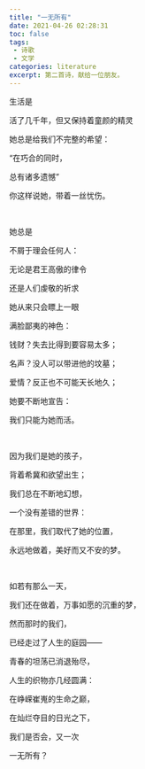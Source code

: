 ```yaml
---
title: "一无所有"
date: 2021-04-26 02:28:31
toc: false
tags:
 - 诗歌
 - 文学
categories: literature
excerpt: 第二首诗，献给一位朋友。
---
```


生活是

活了几千年，但又保持着童颜的精灵

她总是给我们不完整的希望：

“在巧合的同时，

总有诸多遗憾”

你这样说她，带着一丝忧伤。

​    

她总是

不屑于理会任何人：

无论是君王高傲的律令

还是人们虔敬的祈求

她从来只会瞟上一眼

满脸鄙夷的神色：

钱财？失去比得到要容易太多；

名声？没人可以带进他的坟墓；

爱情？反正也不可能天长地久；

她要不断地宣告：

我们只能为她而活。

​    

因为我们是她的孩子，

背着希冀和欲望出生；

我们总在不断地幻想，

一个没有差错的世界：

在那里，我们取代了她的位置，

永远地做着，美好而又不安的梦。

​    

如若有那么一天，

我们还在做着，万事如愿的沉重的梦，

然而那时的我们，

已经走过了人生的庭园——

青春的坦荡已消退殆尽，

人生的织物亦几经圆满：

在峥嵘崔嵬的生命之巅，

在灿烂夺目的日光之下，

我们是否会，又一次

一无所有？